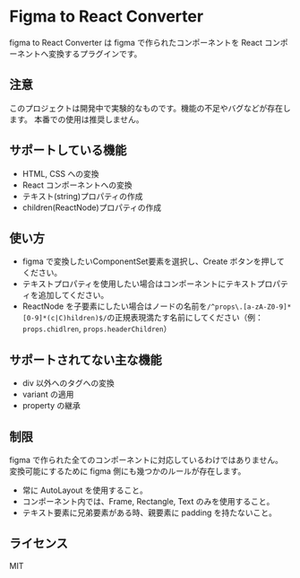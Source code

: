 # Figma to React Converter

figma to React Converter は figma で作られたコンポーネントを React コンポーネントへ変換するプラグインです。

## 注意

このプロジェクトは開発中で実験的なものです。機能の不足やバグなどが存在します。
本番での使用は推奨しません。

## サポートしている機能

- HTML, CSS への変換
- React コンポーネントへの変換
- テキスト(string)プロパティの作成
- children(ReactNode)プロパティの作成

## 使い方

- figma で変換したいComponentSet要素を選択し、Create ボタンを押してください。
- テキストプロパティを使用したい場合はコンポーネントにテキストプロパティを追加してください。
- ReactNode を子要素にしたい場合はノードの名前を`/^props\.[a-zA-Z0-9]*[0-9]*(c|C)hildren)$/`の正規表現満たす名前にしてください（例：`props.chidlren`, `props.headerChildren`）

## サポートされてない主な機能

- div 以外へのタグへの変換
- variant の適用
- property の継承

## 制限

figma で作られた全てのコンポーネントに対応しているわけではありません。
変換可能にするために figma 側にも幾つかのルールが存在します。

- 常に AutoLayout を使用すること。
- コンポーネント内では、Frame, Rectangle, Text のみを使用すること。
- テキスト要素に兄弟要素がある時、親要素に padding を持たないこと。

## ライセンス

MIT
